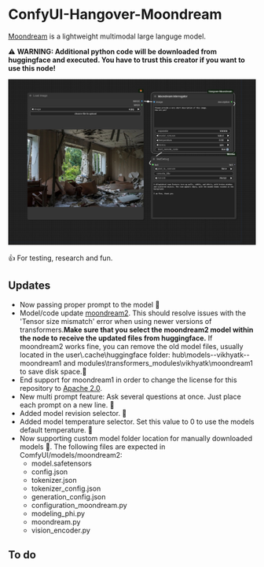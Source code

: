 # ConfyUI-Hangover-Moondream

[Moondream](https://huggingface.co/vikhyatk/moondream2) is a lightweight multimodal large languge model.

⚠️ **WARNING: Additional python code will be downloaded from huggingface and executed. You have to trust this creator if you want to use this node!**

![Alt text](images/workflow2.png)

👍 For testing, research and fun.

## Updates

* Now passing proper prompt to the model 🐞
* Model/code update [moondream2](https://huggingface.co/vikhyatk/moondream2). This should resolve issues with the 'Tensor size mismatch' error when using newer versions of transformers.**Make sure that you select the moondream2 model within the node to receive the updated files from huggingface.** If moondream2 works fine, you can remove the old model files, usually located in the user\\.cache\huggingface folder: hub\models--vikhyatk--moondream1 and modules\transformers_modules\vikhyatk\moondream1 to save disk space.🔄
* End support for moondream1 in order to change the license for this repository to [Apache 2.0](https://choosealicense.com/licenses/apache-2.0/).
* New multi prompt feature: Ask several questions at once. Just place each prompt on a new line. 🔄
* Added model revision selector. 🔄
* Added model temperature selector. Set this value to 0 to use the models default temperature. 🔄
* Now supporting custom model folder location for manually downloaded models 🔄. The following files are expected in ComfyUI/models/moondream2: 
  - model.safetensors
  - config.json
  - tokenizer.json
  - tokenizer_config.json
  - generation_config.json
  - configuration_moondream.py
  - modeling_phi.py
  - moondream.py
  - vision_encoder.py

## To do

